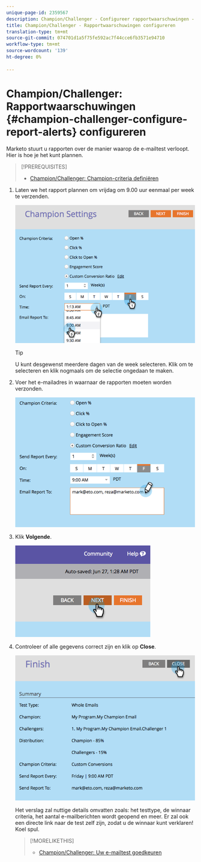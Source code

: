 ```yaml
---
unique-page-id: 2359567
description: Champion/Challenger - Configureer rapportwaarschuwingen - Marketo Docs - Productdocumentatie
title: Champion/Challenger - Rapportwaarschuwingen configureren
translation-type: tm+mt
source-git-commit: 074701d1a5f75fe592ac7f44cce6fb3571e94710
workflow-type: tm+mt
source-wordcount: '139'
ht-degree: 0%

---
```



# Champion/Challenger: Rapportwaarschuwingen {#champion-challenger-configure-report-alerts} configureren

Marketo stuurt u rapporten over de manier waarop de e-mailtest verloopt. Hier is hoe je het kunt plannen.

>[!PREREQUISITES]
>
>* [Champion/Challenger: Champion-criteria definiëren](champion-challenger-define-champion-criteria.md)

>



1. Laten we het rapport plannen om vrijdag om 9.00 uur eenmaal per week te verzenden.

   ![](assets/image2014-9-15-13-3a12-3a56.png)

   >[!TIP]
   >
   >U kunt desgewenst meerdere dagen van de week selecteren. Klik om te selecteren en klik nogmaals om de selectie ongedaan te maken.

1. Voer het e-mailadres in waarnaar de rapporten moeten worden verzonden.

   ![](assets/image2014-9-15-13-3a13-3a7.png)

1. Klik **Volgende**.

   ![](assets/image2014-9-15-13-3a18-3a30.png)

1. Controleer of alle gegevens correct zijn en klik op **Close**.

   ![](assets/image2014-9-15-13-3a18-3a41.png)

   Het verslag zal nuttige details omvatten zoals: het testtype, de winnaar criteria, het aantal e-mailberichten wordt geopend en meer. Er zal ook een directe link naar de test zelf zijn, zodat u de winnaar kunt verklaren! Koel spul.

   >[!MORELIKETHIS]
   >
   >
   >    
   >    
   >    * [Champion/Challenger: Uw e-mailtest goedkeuren](champion-challenger-approve-your-email-test.md)


